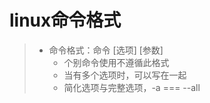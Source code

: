 # linux命令格式

>- 命令格式：命令 [选项] [参数]
>   - 个别命令使用不遵循此格式
>   - 当有多个选项时，可以写在一起
>   - 简化选项与完整选项，-a === --all

